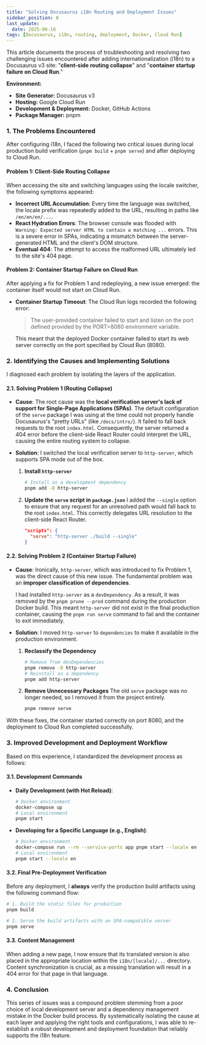 ```yaml
---
title: "Solving Docusaurus i18n Routing and Deployment Issues"
sidebar_position: 8
last_update:
  date: 2025-06-16
tags: [Docusaurus, i18n, routing, deployment, Docker, Cloud Run]
---
```


This article documents the process of troubleshooting and resolving two challenging issues encountered after adding internationalization (i18n) to a Docusaurus v3 site: "**client-side routing collapse**" and "**container startup failure on Cloud Run**."

**Environment:**

*   **Site Generator:** Docusaurus v3
*   **Hosting:** Google Cloud Run
*   **Development & Deployment:** Docker, GitHub Actions
*   **Package Manager:** pnpm

<!-- truncate -->

### 1. The Problems Encountered

After configuring i18n, I faced the following two critical issues during local production build verification (`pnpm build` + `pnpm serve`) and after deploying to Cloud Run.

#### Problem 1: Client-Side Routing Collapse

When accessing the site and switching languages using the locale switcher, the following symptoms appeared:

*   **Incorrect URL Accumulation**: Every time the language was switched, the locale prefix was repeatedly added to the URL, resulting in paths like `/en/en/en/...`.
*   **React Hydration Errors**: The browser console was flooded with `Warning: Expected server HTML to contain a matching ...` errors. This is a severe error in SPAs, indicating a mismatch between the server-generated HTML and the client's DOM structure.
*   **Eventual 404**: The attempt to access the malformed URL ultimately led to the site's 404 page.

#### Problem 2: Container Startup Failure on Cloud Run

After applying a fix for Problem 1 and redeploying, a new issue emerged: the container itself would not start on Cloud Run.

*   **Container Startup Timeout**: The Cloud Run logs recorded the following error:
    > The user-provided container failed to start and listen on the port defined provided by the PORT=8080 environment variable.

    This meant that the deployed Docker container failed to start its web server correctly on the port specified by Cloud Run (8080).

### 2. Identifying the Causes and Implementing Solutions

I diagnosed each problem by isolating the layers of the application.

#### 2.1. Solving Problem 1 (Routing Collapse)

*   **Cause**:
    The root cause was the **local verification server's lack of support for Single-Page Applications (SPAs)**.
    The default configuration of the `serve` package I was using at the time could not properly handle Docusaurus's "pretty URLs" (like `/docs/intro/`). It failed to fall back requests to the root `index.html`. Consequently, the server returned a 404 error before the client-side React Router could interpret the URL, causing the entire routing system to collapse.

*   **Solution**:
    I switched the local verification server to `http-server`, which supports SPA mode out of the box.

    1.  **Install `http-server`**
        ```bash
        # Install as a development dependency
        pnpm add -D http-server
        ```

    2.  **Update the `serve` script in `package.json`**
        I added the `--single` option to ensure that any request for an unresolved path would fall back to the root `index.html`. This correctly delegates URL resolution to the client-side React Router.
        ```json:package.json
        "scripts": {
          "serve": "http-server ./build --single"
        }
        ```

#### 2.2. Solving Problem 2 (Container Startup Failure)

*   **Cause**:
    Ironically, `http-server`, which was introduced to fix Problem 1, was the direct cause of this new issue. The fundamental problem was an **improper classification of dependencies**.

    I had installed `http-server` as a `devDependency`. As a result, it was removed by the `pnpm prune --prod` command during the production Docker build. This meant `http-server` did not exist in the final production container, causing the `pnpm run serve` command to fail and the container to exit immediately.

*   **Solution**:
    I moved `http-server` to `dependencies` to make it available in the production environment.

    1.  **Reclassify the Dependency**
        ```bash
        # Remove from devDependencies
        pnpm remove -D http-server
        # Reinstall as a dependency
        pnpm add http-server
        ```
    2.  **Remove Unnecessary Packages**
        The old `serve` package was no longer needed, so I removed it from the project entirely.
        ```bash
        pnpm remove serve
        ```

With these fixes, the container started correctly on port 8080, and the deployment to Cloud Run completed successfully.

### 3. Improved Development and Deployment Workflow

Based on this experience, I standardized the development process as follows:

#### 3.1. Development Commands

*   **Daily Development (with Hot Reload)**:
    ```bash
    # Docker environment
    docker-compose up
    # Local environment
    pnpm start
    ```
*   **Developing for a Specific Language (e.g., English)**:
    ```bash
    # Docker environment
    docker-compose run --rm --service-ports app pnpm start --locale en --host 0.0.0.0
    # Local environment
    pnpm start --locale en
    ```

#### 3.2. Final Pre-Deployment Verification

Before any deployment, I **always** verify the production build artifacts using the following command flow:
```bash
# 1. Build the static files for production
pnpm build

# 2. Serve the build artifacts with an SPA-compatible server
pnpm serve
```

#### 3.3. Content Management

When adding a new page, I now ensure that its translated version is also placed in the appropriate location within the `i18n/[locale]/...` directory. Content synchronization is crucial, as a missing translation will result in a 404 error for that page in that language.

### 4. Conclusion

This series of issues was a compound problem stemming from a poor choice of local development server and a dependency management mistake in the Docker build process. By systematically isolating the cause at each layer and applying the right tools and configurations, I was able to re-establish a robust development and deployment foundation that reliably supports the i18n feature.
